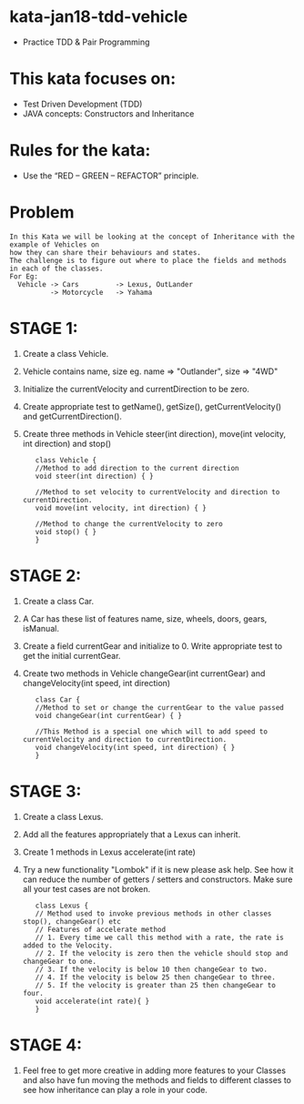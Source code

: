 # kata-jan18-tdd-vehicle
  * Practice TDD & Pair Programming
  
# This kata focuses on:
  * Test Driven Development (TDD)
  * JAVA concepts: Constructors and Inheritance

# Rules for the kata:
  * Use the “RED – GREEN – REFACTOR” principle.
  
# Problem
    In this Kata we will be looking at the concept of Inheritance with the example of Vehicles on 
    how they can share their behaviours and states. 
    The challenge is to figure out where to place the fields and methods in each of the classes.
    For Eg:
      Vehicle -> Cars         -> Lexus, OutLander
              -> Motorcycle   -> Yahama
              
# STAGE 1:
  1. Create a class Vehicle.
  2. Vehicle contains name, size eg. name => "Outlander",  size => "4WD"
  3. Initialize the currentVelocity and currentDirection to be zero.
  3. Create appropriate test to getName(), getSize(), getCurrentVelocity() and getCurrentDirection(). 
  4. Create three methods in Vehicle steer(int direction), move(int velocity, int direction) and stop()
  
            class Vehicle {                                                                      
            //Method to add direction to the current direction
            void steer(int direction) { }
            
            //Method to set velocity to currentVelocity and direction to currentDirection.
            void move(int velocity, int direction) { }
            
            //Method to change the currentVelocity to zero
            void stop() { }
            }                                                                                                                                     
  
  # STAGE 2:
  1. Create a class Car.
  2. A Car has these list of features name, size, wheels, doors, gears, isManual.
  3. Create a field currentGear and initialize to 0. Write appropriate test to get the initial currentGear.
  4. Create two methods in Vehicle changeGear(int currentGear) and changeVelocity(int speed, int direction)
  
            class Car {                                                                      
            //Method to set or change the currentGear to the value passed
            void changeGear(int currentGear) { }
            
            //This Method is a special one which will to add speed to currentVelocity and direction to currentDirection.
            void changeVelocity(int speed, int direction) { }
            } 
            
# STAGE 3:
  1. Create a class Lexus.
  2. Add all the features appropriately that a Lexus can inherit.
  3. Create 1 methods in Lexus accelerate(int rate)
  4. Try a new functionality "Lombok" if it is new please ask help. 
     See how it can reduce the number of getters / setters and constructors. Make sure all your test cases are not 
     broken.
  
            class Lexus {                                                                      
            // Method used to invoke previous methods in other classes stop(), changeGear() etc
            // Features of accelerate method
            // 1. Every time we call this method with a rate, the rate is added to the Velocity.
            // 2. If the velocity is zero then the vehicle should stop and changeGear to one.
            // 3. If the velocity is below 10 then changeGear to two.
            // 4. If the velocity is below 25 then changeGear to three.
            // 5. If the velocity is greater than 25 then changeGear to four.
            void accelerate(int rate){ }
            }      
            
 # STAGE 4:
  1. Feel free to get more creative in adding more features to your Classes and also have fun moving the methods and fields to different      classes to see how inheritance can play a role in your code.
